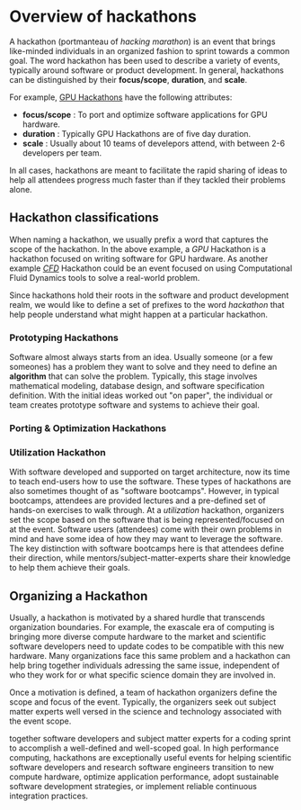 # Overview of hackathons

A hackathon (portmanteau of *hacking marathon*) is an event that brings like-minded individuals in an organized fashion to sprint towards a common goal. The word hackathon has been used to describe a variety of events, typically around software or product development. In general, hackathons can be distinguished by their **focus/scope**, **duration**, and **scale**.

For example, [GPU Hackathons](https://www.oshackathon.org/events/2021-amd-rocm-hackathons) have the following attributes:
* **focus/scope** : To port and optimize software applications for GPU hardware.
* **duration** : Typically GPU Hackathons are of five day duration.
* **scale** : Usually about 10 teams of develepors attend, with between 2-6 developers per team.

In all cases, hackathons are meant to facilitate the rapid sharing of ideas to help all attendees progress much faster than if they tackled their problems alone.


## Hackathon classifications
When naming a hackathon, we usually prefix a word that captures the scope of the hackathon. In the above example, a *GPU* Hackathon is a hackathon focused on writing software for GPU hardware. As another example [*CFD*](https://www.oshackathon.org/events/2021-cloud-cfd-hackathon) Hackathon could be an event focused on using Computational Fluid Dynamics tools to solve a real-world problem. 

Since hackathons hold their roots in the software and product development realm, we would like to define a set of prefixes to the word *hackathon* that help people understand what might happen at a particular hackathon. 

### Prototyping Hackathons
Software almost always starts from an idea. Usually someone (or a few someones) has a problem they want to solve and they need to define an **algorithm** that can solve the problem. Typically, this stage involves mathematical modeling, database design, and software specification definition. With the initial ideas worked out "on paper", the individual or team creates prototype software and systems to achieve their goal. 


### Porting & Optimization Hackathons



### Utilization Hackathon
With software developed and supported on target architecture, now its time to teach end-users how to use the software. These types of hackathons are also sometimes thought of as "software bootcamps". However, in typical bootcamps, attendees are provided lectures and a pre-defined set of hands-on exercises to walk through. At a *utilization* hackathon, organizers set the scope based on the software that is being represented/focused on at the event. Software users (attendees) come with their own problems in mind and have some idea of how they may want to leverage the software. The key distinction with software bootcamps here is that attendees define their direction, while mentors/subject-matter-experts share their knowledge to help them achieve their goals.
 

## Organizing a Hackathon
Usually, a hackathon is motivated by a shared hurdle that transcends organization boundaries. For example, the exascale era of computing is bringing more diverse compute hardware to the market and scientific software developers need to update codes to be compatible with this new hardware. Many organizations face this same problem and a hackathon can help bring together individuals adressing the same issue, independent of who they work for or what specific science domain they are involved in.

Once a motivation is defined, a team of hackathon organizers define the scope and focus of the event. Typically, the organizers seek out subject matter experts well versed in the science and technology associated with the event scope.

 together software developers and subject matter experts for a coding sprint to accomplish a well-defined and well-scoped goal. In high performance computing, hackathons are exceptionally useful events for helping scientific software developers and research software engineers transition to new compute hardware, optimize application performance, adopt sustainable software development strategies, or implement reliable continuous integration practices. 
